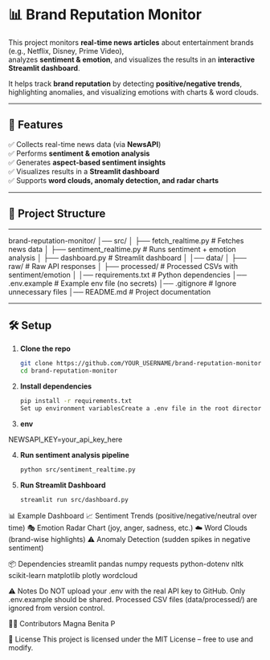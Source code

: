 # 📊 Brand Reputation Monitor

This project monitors **real-time news articles** about entertainment brands (e.g., Netflix, Disney, Prime Video),  
analyzes **sentiment & emotion**, and visualizes the results in an **interactive Streamlit dashboard**.  

It helps track **brand reputation** by detecting **positive/negative trends**,  
highlighting anomalies, and visualizing emotions with charts & word clouds.

---

## 🚀 Features

✅ Collects real-time news data (via **NewsAPI**)  
✅ Performs **sentiment & emotion analysis**  
✅ Generates **aspect-based sentiment insights**  
✅ Visualizes results in a **Streamlit dashboard**  
✅ Supports **word clouds, anomaly detection, and radar charts**  

---

## 📂 Project Structure

---
brand-reputation-monitor/
│── src/
│   ├── fetch_realtime.py       # Fetches news data
│   ├── sentiment_realtime.py   # Runs sentiment + emotion analysis
│   ├── dashboard.py            # Streamlit dashboard
│
│── data/
│   ├── raw/                    # Raw API responses
│   ├── processed/              # Processed CSVs with sentiment/emotion
│
│── requirements.txt            # Python dependencies
│── .env.example                # Example env file (no secrets)
│── .gitignore                  # Ignore unnecessary files
│── README.md                   # Project documentation

---

## 🛠️ Setup

1. **Clone the repo**
   ```bash
   git clone https://github.com/YOUR_USERNAME/brand-reputation-monitor.git
   cd brand-reputation-monitor

2. **Install dependencies**

   ```bash
   pip install -r requirements.txt
   Set up environment variablesCreate a .env file in the root directory:

3. **env**

NEWSAPI_KEY=your_api_key_here

4. **Run sentiment analysis pipeline**

   ```bash
   python src/sentiment_realtime.py

5. **Run Streamlit Dashboard**

   ```bash
   streamlit run src/dashboard.py


📊 Example Dashboard
📈 Sentiment Trends (positive/negative/neutral over time)
🎭 Emotion Radar Chart (joy, anger, sadness, etc.)
☁️ Word Clouds (brand-wise highlights)
⚠️ Anomaly Detection (sudden spikes in negative sentiment)

📦 Dependencies
streamlit
pandas
numpy
requests
python-dotenv
nltk
scikit-learn
matplotlib
plotly
wordcloud

⚠️ Notes
Do NOT upload your .env with the real API key to GitHub.
Only .env.example should be shared.
Processed CSV files (data/processed/) are ignored from version control.

🧑‍💻 Contributors
Magna Benita P

📜 License
This project is licensed under the MIT License – free to use and modify.
